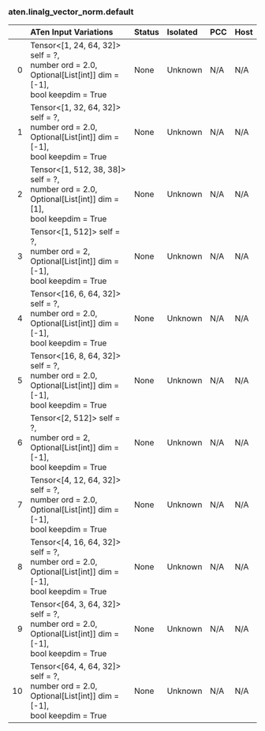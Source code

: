 ### aten.linalg_vector_norm.default
|    | ATen Input Variations                                                                                            | Status   | Isolated   | PCC   | Host   |
|---:|:-----------------------------------------------------------------------------------------------------------------|:---------|:-----------|:------|:-------|
|  0 | Tensor<[1, 24, 64, 32]> self = ?,<br>number ord = 2.0,<br>Optional[List[int]] dim = [-1],<br>bool keepdim = True | None     | Unknown    | N/A   | N/A    |
|  1 | Tensor<[1, 32, 64, 32]> self = ?,<br>number ord = 2.0,<br>Optional[List[int]] dim = [-1],<br>bool keepdim = True | None     | Unknown    | N/A   | N/A    |
|  2 | Tensor<[1, 512, 38, 38]> self = ?,<br>number ord = 2.0,<br>Optional[List[int]] dim = [1],<br>bool keepdim = True | None     | Unknown    | N/A   | N/A    |
|  3 | Tensor<[1, 512]> self = ?,<br>number ord = 2,<br>Optional[List[int]] dim = [-1],<br>bool keepdim = True          | None     | Unknown    | N/A   | N/A    |
|  4 | Tensor<[16, 6, 64, 32]> self = ?,<br>number ord = 2.0,<br>Optional[List[int]] dim = [-1],<br>bool keepdim = True | None     | Unknown    | N/A   | N/A    |
|  5 | Tensor<[16, 8, 64, 32]> self = ?,<br>number ord = 2.0,<br>Optional[List[int]] dim = [-1],<br>bool keepdim = True | None     | Unknown    | N/A   | N/A    |
|  6 | Tensor<[2, 512]> self = ?,<br>number ord = 2,<br>Optional[List[int]] dim = [-1],<br>bool keepdim = True          | None     | Unknown    | N/A   | N/A    |
|  7 | Tensor<[4, 12, 64, 32]> self = ?,<br>number ord = 2.0,<br>Optional[List[int]] dim = [-1],<br>bool keepdim = True | None     | Unknown    | N/A   | N/A    |
|  8 | Tensor<[4, 16, 64, 32]> self = ?,<br>number ord = 2.0,<br>Optional[List[int]] dim = [-1],<br>bool keepdim = True | None     | Unknown    | N/A   | N/A    |
|  9 | Tensor<[64, 3, 64, 32]> self = ?,<br>number ord = 2.0,<br>Optional[List[int]] dim = [-1],<br>bool keepdim = True | None     | Unknown    | N/A   | N/A    |
| 10 | Tensor<[64, 4, 64, 32]> self = ?,<br>number ord = 2.0,<br>Optional[List[int]] dim = [-1],<br>bool keepdim = True | None     | Unknown    | N/A   | N/A    |

